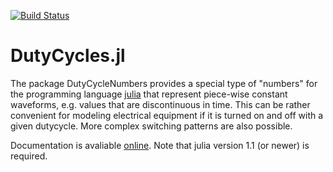 [![Build Status](https://travis-ci.org/Quantum-Factory/DutyCycles.jl.svg?branch=master)](https://travis-ci.org/Quantum-Factory/DutyCycles.jl)

# DutyCycles.jl

The package DutyCycleNumbers provides a special type of "numbers" for
the programming language [julia](https://julialang.org) that represent
piece-wise constant waveforms, e.g. values that are discontinuous in
time.  This can be rather convenient for modeling electrical equipment
if it is turned on and off with a given dutycycle.  More complex
switching patterns are also possible.

Documentation is avaliable
[online](https://quantum-factory.de/open-source/DutyCycles.jl).
Note that julia version 1.1 (or newer) is required.
